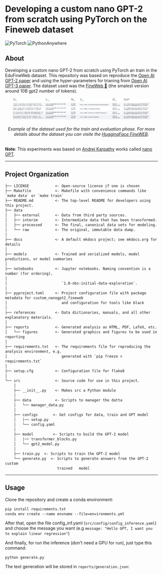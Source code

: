 # Developing a custom nano GPT-2 from scratch using PyTorch on the Fineweb dataset

![PyTorch](https://img.shields.io/badge/PyTorch-%23EE4C2C.svg?style=for-the-badge&logo=PyTorch&logoColor=white)
![PythonAnywhere](https://img.shields.io/badge/pythonanywhere-%232F9FD7.svg?style=for-the-badge&logo=pythonanywhere&logoColor=151515)

## About

Developing a custom nano GPT-2 from scratch using PyTorch an train in the EduFineWeb dataset. This repository was based on reproduce the [Open AI GPT-2 paper](https://d4mucfpksywv.cloudfront.net/better-language-models/language-models.pdf) and using the hyper-parameters for trianing from [Open AI GPT-3 paper](https://arxiv.org/abs/2005.14165). The dataset used was the [FineWeb 🍷](https://huggingface.co/datasets/HuggingFaceFW/fineweb) (the smalest version around 10B gpt2 number of tokens).

<p align="center">
<img src="reports/figures/fineweb-dataset.png" width="90%" height="50%">
<h6 align="center"> Example of the dataset used for the train and evaluation phase. For more details about the dataset you can visite the <a href="https://huggingface.co/datasets/HuggingFaceFW/fineweb">HuggingFace FineWEB</a>.</h6>

**Note**: This experiments was based on [Andrej Karpathy](https://karpathy.ai) works called [nano GPT](https://github.com/karpathy/nanoGPT).

---

## Project Organization

```
├── LICENSE            <- Open-source license if one is chosen
├── Makefile           <- Makefile with convenience commands like `make data` or `make train`
├── README.md          <- The top-level README for developers using this project.
├── data
│   ├── external       <- Data from third party sources.
│   ├── interim        <- Intermediate data that has been transformed.
│   ├── processed      <- The final, canonical data sets for modeling.
│   └── raw            <- The original, immutable data dump.
│
├── docs               <- A default mkdocs project; see mkdocs.org for details
│
├── models             <- Trained and serialized models, model predictions, or model summaries
│
├── notebooks          <- Jupyter notebooks. Naming convention is a number (for ordering),
│                         
│                         `1.0-nbs-initial-data-exploration`.
│
├── pyproject.toml     <- Project configuration file with package metadata for custom_nanogpt2_fineweb
│                         and configuration for tools like black
│
├── references         <- Data dictionaries, manuals, and all other explanatory materials.
│
├── reports            <- Generated analysis as HTML, PDF, LaTeX, etc.
│   └── figures        <- Generated graphics and figures to be used in reporting
│
├── requirements.txt   <- The requirements file for reproducing the analysis environment, e.g.
│                         generated with `pip freeze > requirements.txt`
│
├── setup.cfg          <- Configuration file for flake8
│
└── src                <- Source code for use in this project.
    │
    ├── __init__.py    <- Makes src a Python module
    │
    ├── data           <- Scripts to manager the datta
    │   └── manager_data.py
    │
    ├── configs       <- Get configs for data, train and GPT model
    │   |── setup.py
    │   └── config.yaml
    │
    ├── model         <- Scripts to build the GPT-2 model
    │   |── transformer_blocks.py
    │   └── gpt2_model.py
    │
    ├── train.py  <- Scripts to train the GPT-2 model
    └── generate.py  <- Scripts to generate answers from the GPT-2 custom 
                        trained   model
```

--------

## Usage

Clone the repository and create a conda environment:

```
pip install requirements.txt
conda env create --name envname --file=environments.yml
```

After that, open the file config_inf.yaml (`src/config/config_inference.yaml`) and choose the message you want (e.g `message: "Hello GPT, I want you to explain linear regression"`)

And finally, for run the inference (don't need a GPU for run), just type this command:
```
python generate.py
```

The text generation will be stored in `reports/generation.json`:

```

```





